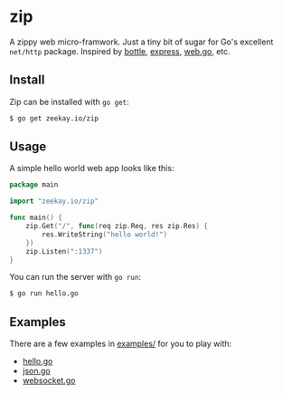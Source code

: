 # zip
A zippy web micro-framwork. Just a tiny bit of sugar for Go's excellent
`net/http` package. Inspired by [bottle][bottle], [express][express], [web.go][web.go], etc.

## Install
Zip can be installed with `go get`:

```bash
$ go get zeekay.io/zip
```

## Usage
A simple hello world web app looks like this:

```go
package main

import "zeekay.io/zip"

func main() {
    zip.Get("/", func(req zip.Req, res zip.Res) {
        res.WriteString("hello world!")
    })
    zip.Listen(":1337")
}
```

You can run the server with `go run`:

```bash
$ go run hello.go
```

## Examples
There are a few examples in [examples/][examples] for you to play with:

- [hello.go][hello.go]
- [json.go][json.go]
- [websocket.go][websocket.go]

[examples]:     https://github.com/zeekay/zip/blob/master/examples
[hello.go]:     https://github.com/zeekay/zip/blob/master/examples/hello/hello.go
[json.go]:      https://github.com/zeekay/zip/blob/master/examples/json/json.go
[websocket.go]: https://github.com/zeekay/zip/blob/master/examples/websocket/websocket.go
[bottle]:       http://bottlepy.org
[express]:      http://expressjs.com
[web.go]:       http://webgo.io
